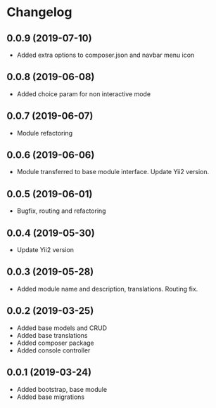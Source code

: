 Changelog
=========

## 0.0.9 (2019-07-10)
 * Added extra options to composer.json and navbar menu icon

## 0.0.8 (2019-06-08)
 * Added choice param for non interactive mode

## 0.0.7 (2019-06-07)
 * Module refactoring
 
## 0.0.6 (2019-06-06)
 * Module transferred to base module interface. Update Yii2 version.
 
## 0.0.5 (2019-06-01)
 * Bugfix, routing and refactoring
 
## 0.0.4 (2019-05-30)
 * Update Yii2 version
 
## 0.0.3 (2019-05-28)
 * Added module name and description, translations. Routing fix.
 
## 0.0.2 (2019-03-25)
 * Added base models and CRUD
 * Added base translations
 * Added composer package
 * Added console controller
 
## 0.0.1 (2019-03-24)
 * Added bootstrap, base module
 * Added base migrations